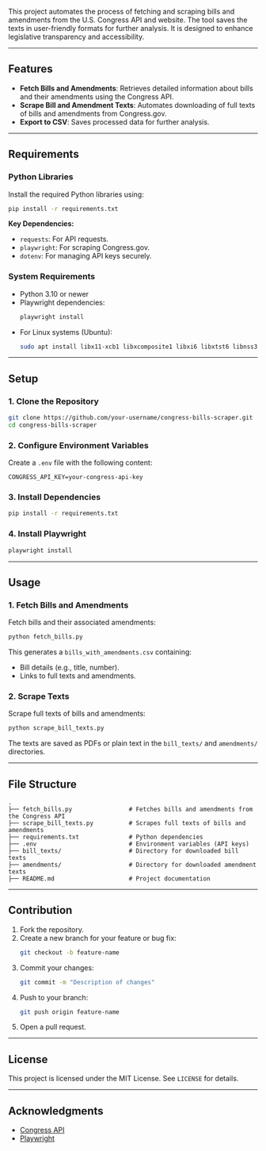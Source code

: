 This project automates the process of fetching and scraping bills and amendments from the U.S. Congress API and website. The tool saves the texts in user-friendly formats for further analysis. It is designed to enhance legislative transparency and accessibility.

---

## Features

- **Fetch Bills and Amendments**: Retrieves detailed information about bills and their amendments using the Congress API.
- **Scrape Bill and Amendment Texts**: Automates downloading of full texts of bills and amendments from Congress.gov.
- **Export to CSV**: Saves processed data for further analysis.

---

## Requirements

### Python Libraries
Install the required Python libraries using:

```bash
pip install -r requirements.txt
```

**Key Dependencies:**
- `requests`: For API requests.
- `playwright`: For scraping Congress.gov.
- `dotenv`: For managing API keys securely.

### System Requirements
- Python 3.10 or newer
- Playwright dependencies:
  ```bash
  playwright install
  ```
- For Linux systems (Ubuntu):
  ```bash
  sudo apt install libx11-xcb1 libxcomposite1 libxi6 libxtst6 libnss3 libatk-bridge2.0-0 libgtk-3-0
  ```

---

## Setup

### 1. Clone the Repository
```bash
git clone https://github.com/your-username/congress-bills-scraper.git
cd congress-bills-scraper
```

### 2. Configure Environment Variables
Create a `.env` file with the following content:
```env
CONGRESS_API_KEY=your-congress-api-key
```

### 3. Install Dependencies
```bash
pip install -r requirements.txt
```

### 4. Install Playwright
```bash
playwright install
```

---

## Usage

### 1. Fetch Bills and Amendments
Fetch bills and their associated amendments:
```bash
python fetch_bills.py
```
This generates a `bills_with_amendments.csv` containing:
- Bill details (e.g., title, number).
- Links to full texts and amendments.

### 2. Scrape Texts
Scrape full texts of bills and amendments:
```bash
python scrape_bill_texts.py
```
The texts are saved as PDFs or plain text in the `bill_texts/` and `amendments/` directories.

---

## File Structure

```
.
├── fetch_bills.py                # Fetches bills and amendments from the Congress API
├── scrape_bill_texts.py          # Scrapes full texts of bills and amendments
├── requirements.txt              # Python dependencies
├── .env                          # Environment variables (API keys)
├── bill_texts/                   # Directory for downloaded bill texts
├── amendments/                   # Directory for downloaded amendment texts
├── README.md                     # Project documentation
```

---

## Contribution

1. Fork the repository.
2. Create a new branch for your feature or bug fix:
   ```bash
   git checkout -b feature-name
   ```
3. Commit your changes:
   ```bash
   git commit -m "Description of changes"
   ```
4. Push to your branch:
   ```bash
   git push origin feature-name
   ```
5. Open a pull request.

---

## License
This project is licensed under the MIT License. See `LICENSE` for details.

---

## Acknowledgments
- [Congress API](https://api.congress.gov/)
- [Playwright](https://playwright.dev/)
